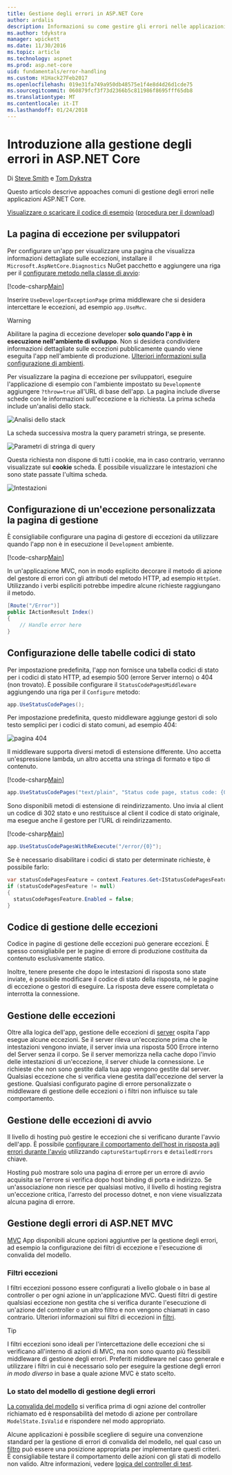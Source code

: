 ```yaml
---
title: Gestione degli errori in ASP.NET Core
author: ardalis
description: Informazioni su come gestire gli errori nelle applicazioni ASP.NET Core.
ms.author: tdykstra
manager: wpickett
ms.date: 11/30/2016
ms.topic: article
ms.technology: aspnet
ms.prod: asp.net-core
uid: fundamentals/error-handling
ms.custom: H1Hack27Feb2017
ms.openlocfilehash: 019e31fa749a950db48575e1f4e8d4d26d1cde75
ms.sourcegitcommit: 060879fcf3f73d2366b5c811986f8695fff65db8
ms.translationtype: MT
ms.contentlocale: it-IT
ms.lasthandoff: 01/24/2018
---
```

# <a name="introduction-to-error-handling-in-aspnet-core"></a>Introduzione alla gestione degli errori in ASP.NET Core

Di [Steve Smith](https://ardalis.com/) e [Tom Dykstra](https://github.com/tdykstra/)

Questo articolo descrive appoaches comuni di gestione degli errori nelle applicazioni ASP.NET Core.

[Visualizzare o scaricare il codice di esempio](https://github.com/aspnet/Docs/tree/master/aspnetcore/fundamentals/error-handling/sample) ([procedura per il download](xref:tutorials/index#how-to-download-a-sample))

## <a name="the-developer-exception-page"></a>La pagina di eccezione per sviluppatori

Per configurare un'app per visualizzare una pagina che visualizza informazioni dettagliate sulle eccezioni, installare il `Microsoft.AspNetCore.Diagnostics` NuGet pacchetto e aggiungere una riga per il [configurare metodo nella classe di avvio](startup.md):

[!code-csharp[Main](error-handling/sample/Startup.cs?name=snippet_DevExceptionPage&highlight=7)]

Inserire `UseDeveloperExceptionPage` prima middleware che si desidera intercettare le eccezioni, ad esempio `app.UseMvc`.

>[!WARNING]
> Abilitare la pagina di eccezione developer **solo quando l'app è in esecuzione nell'ambiente di sviluppo**. Non si desidera condividere informazioni dettagliate sulle eccezioni pubblicamente quando viene eseguita l'app nell'ambiente di produzione. [Ulteriori informazioni sulla configurazione di ambienti](environments.md).

Per visualizzare la pagina di eccezione per sviluppatori, eseguire l'applicazione di esempio con l'ambiente impostato su `Development`e aggiungere `?throw=true` all'URL di base dell'app. La pagina include diverse schede con le informazioni sull'eccezione e la richiesta. La prima scheda include un'analisi dello stack. 

![Analisi dello stack](error-handling/_static/developer-exception-page.png)

La scheda successiva mostra la query parametri stringa, se presente.

![Parametri di stringa di query](error-handling/_static/developer-exception-page-query.png)

Questa richiesta non dispone di tutti i cookie, ma in caso contrario, verranno visualizzate sul **cookie** scheda. È possibile visualizzare le intestazioni che sono state passate l'ultima scheda.

![Intestazioni](error-handling/_static/developer-exception-page-headers.png)

## <a name="configuring-a-custom-exception-handling-page"></a>Configurazione di un'eccezione personalizzata la pagina di gestione

È consigliabile configurare una pagina di gestore di eccezioni da utilizzare quando l'app non è in esecuzione il `Development` ambiente.

[!code-csharp[Main](error-handling/sample/Startup.cs?name=snippet_DevExceptionPage&highlight=11)]

In un'applicazione MVC, non in modo esplicito decorare il metodo di azione del gestore di errori con gli attributi del metodo HTTP, ad esempio `HttpGet`. Utilizzando i verbi espliciti potrebbe impedire alcune richieste raggiungano il metodo.

```csharp
[Route("/Error")]
public IActionResult Index()
{
    // Handle error here
}
```

## <a name="configuring-status-code-pages"></a>Configurazione delle tabelle codici di stato

Per impostazione predefinita, l'app non fornisce una tabella codici di stato per i codici di stato HTTP, ad esempio 500 (errore Server interno) o 404 (non trovato). È possibile configurare il `StatusCodePagesMiddleware` aggiungendo una riga per il `Configure` metodo:

```csharp
app.UseStatusCodePages();
```

Per impostazione predefinita, questo middleware aggiunge gestori di solo testo semplici per i codici di stato comuni, ad esempio 404:

![pagina 404](error-handling/_static/default-404-status-code.png)

Il middleware supporta diversi metodi di estensione differente. Uno accetta un'espressione lambda, un altro accetta una stringa di formato e tipo di contenuto.

[!code-csharp[Main](error-handling/sample/Startup.cs?name=snippet_StatusCodePages)]

```csharp
app.UseStatusCodePages("text/plain", "Status code page, status code: {0}");
```

Sono disponibili metodi di estensione di reindirizzamento. Uno invia al client un codice di 302 stato e uno restituisce al client il codice di stato originale, ma esegue anche il gestore per l'URL di reindirizzamento.

[!code-csharp[Main](error-handling/sample/Startup.cs?name=snippet_StatusCodePagesWithRedirect)]

```csharp
app.UseStatusCodePagesWithReExecute("/error/{0}");
```

Se è necessario disabilitare i codici di stato per determinate richieste, è possibile farlo:

```csharp
var statusCodePagesFeature = context.Features.Get<IStatusCodePagesFeature>();
if (statusCodePagesFeature != null)
{
  statusCodePagesFeature.Enabled = false;
}
```

## <a name="exception-handling-code"></a>Codice di gestione delle eccezioni

Codice in pagine di gestione delle eccezioni può generare eccezioni. È spesso consigliabile per le pagine di errore di produzione costituita da contenuto esclusivamente statico.

Inoltre, tenere presente che dopo le intestazioni di risposta sono state inviate, è possibile modificare il codice di stato della risposta, né le pagine di eccezione o gestori di eseguire. La risposta deve essere completata o interrotta la connessione.

## <a name="server-exception-handling"></a>Gestione delle eccezioni

Oltre alla logica dell'app, gestione delle eccezioni di [server](servers/index.md) ospita l'app esegue alcune eccezioni. Se il server rileva un'eccezione prima che le intestazioni vengono inviate, il server invia una risposta 500 Errore interno del Server senza il corpo. Se il server memorizza nella cache dopo l'invio delle intestazioni di un'eccezione, il server chiude la connessione. Le richieste che non sono gestite dalla tua app vengono gestite dal server. Qualsiasi eccezione che si verifica viene gestita dall'eccezione del server la gestione. Qualsiasi configurato pagine di errore personalizzate o middleware di gestione delle eccezioni o i filtri non influisce su tale comportamento.

## <a name="startup-exception-handling"></a>Gestione delle eccezioni di avvio

Il livello di hosting può gestire le eccezioni che si verificano durante l'avvio dell'app. È possibile [configurare il comportamento dell'host in risposta agli errori durante l'avvio](hosting.md#detailed-errors) utilizzando `captureStartupErrors` e `detailedErrors` chiave.

Hosting può mostrare solo una pagina di errore per un errore di avvio acquisita se l'errore si verifica dopo host binding di porta e indirizzo. Se un'associazione non riesce per qualsiasi motivo, il livello di hosting registra un'eccezione critica, l'arresto del processo dotnet, e non viene visualizzata alcuna pagina di errore.

## <a name="aspnet-mvc-error-handling"></a>Gestione degli errori di ASP.NET MVC

[MVC](../mvc/index.md) App disponibili alcune opzioni aggiuntive per la gestione degli errori, ad esempio la configurazione dei filtri di eccezione e l'esecuzione di convalida del modello.

### <a name="exception-filters"></a>Filtri eccezioni

I filtri eccezioni possono essere configurati a livello globale o in base al controller o per ogni azione in un'applicazione MVC. Questi filtri di gestire qualsiasi eccezione non gestita che si verifica durante l'esecuzione di un'azione del controller o un altro filtro e non vengono chiamati in caso contrario. Ulteriori informazioni sui filtri di eccezioni in [filtri](../mvc/controllers/filters.md).

>[!TIP]
> I filtri eccezioni sono ideali per l'intercettazione delle eccezioni che si verificano all'interno di azioni di MVC, ma non sono quanto più flessibili middleware di gestione degli errori. Preferiti middleware nel caso generale e utilizzare i filtri in cui è necessario solo per eseguire la gestione degli errori *in modo diverso* in base a quale azione MVC è stato scelto.

### <a name="handling-model-state-errors"></a>Lo stato del modello di gestione degli errori

[La convalida del modello](../mvc/models/validation.md) si verifica prima di ogni azione del controller richiamato ed è responsabilità del metodo di azione per controllare `ModelState.IsValid` e rispondere nel modo appropriato.

Alcune applicazioni è possibile scegliere di seguire una convenzione standard per la gestione di errori di convalida del modello, nel qual caso un [filtro](../mvc/controllers/filters.md) può essere una posizione appropriata per implementare questi criteri. È consigliabile testare il comportamento delle azioni con gli stati di modello non valido. Altre informazioni, vedere [logica del controller di test](../mvc/controllers/testing.md).



